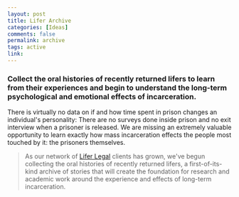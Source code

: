 ```yaml
---
layout: post
title: Lifer Archive
categories: [Ideas]
comments: false
permalink: archive
tags: active
link: 
---
```


### Collect the oral histories of recently returned lifers to learn from their experiences and begin to understand the long-term psychological and emotional effects of incarceration.

There is virtually no data on if and how time spent in prison changes an individual's personality: There are no surveys done inside prison and no exit interview when a prisoner is released. We are missing an extremely valuable opportunity to learn exactly how mass incarceration effects the people most touched by it: the prisoners themselves.

> As our network of [Lifer Legal](https://www.lifer-legal.com) clients has grown, we've begun collecting the oral histories of recently returned lifers, a first-of-its-kind archive of stories that will create the foundation for research and academic work around the experience and effects of long-term incarceration.

<!--more-->
